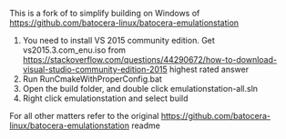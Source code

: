 This is a fork of to simplify building on Windows of https://github.com/batocera-linux/batocera-emulationstation

1. You need to install VS 2015 community edition. Get vs2015.3.com_enu.iso from https://stackoverflow.com/questions/44290672/how-to-download-visual-studio-community-edition-2015 highest rated answer
2. Run RunCmakeWithProperConfig.bat
3. Open the build folder, and double click emulationstation-all.sln
4. Right click emulationstation and select build

For all other matters refer to the original https://github.com/batocera-linux/batocera-emulationstation readme
